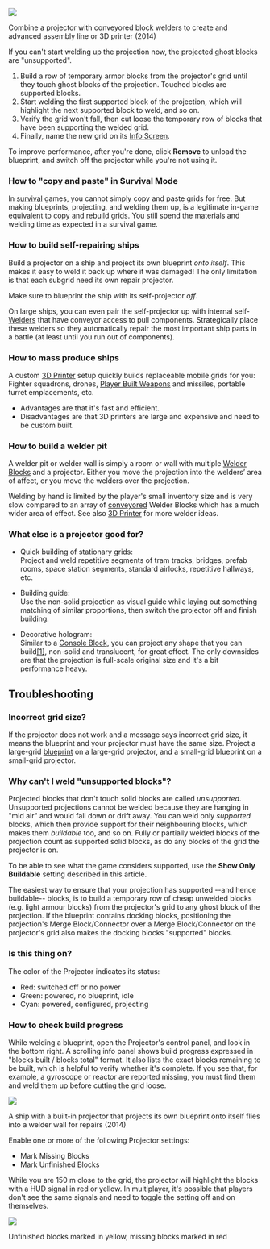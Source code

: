 
[![](https://spaceengineers.wiki.gg/images/thumb/Projector-advanced-assembly-line-2014.png/320px-Projector-advanced-assembly-line-2014.png?7a782a)](https://spaceengineers.wiki.gg/wiki/File:Projector-advanced-assembly-line-2014.png)

Combine a projector with conveyored block welders to create and advanced assembly line or 3D printer (2014)

If you can't start welding up the projection now, the projected ghost blocks are "unsupported".

1.  Build a row of temporary armor blocks from the projector's grid until they touch ghost blocks of the projection. Touched blocks are supported blocks.
2.  Start welding the first supported block of the projection, which will highlight the next supported block to weld, and so on.
3.  Verify the grid won't fall, then cut loose the temporary row of blocks that have been supporting the welded grid.
4.  Finally, name the new grid on its [Info Screen](https://spaceengineers.wiki.gg/wiki/Info_Screen "Info Screen").

To improve performance, after you're done, click **Remove** to unload the blueprint, and switch off the projector while you're not using it.

### How to "copy and paste" in Survival Mode

In [survival](https://spaceengineers.wiki.gg/wiki/Survival_Mode "Survival Mode") games, you cannot simply copy and paste grids for free. But making blueprints, projecting, and welding them up, is a legitimate in-game equivalent to copy and rebuild grids. You still spend the materials and welding time as expected in a survival game.

### How to build self-repairing ships

Build a projector on a ship and project its own blueprint _onto itself_. This makes it easy to weld it back up where it was damaged! The only limitation is that each subgrid need its own repair projector.

Make sure to blueprint the ship with its self-projector _off_.

On large ships, you can even pair the self-projector up with internal self-[Welders](https://spaceengineers.wiki.gg/wiki/Welder_Block "Welder Block") that have conveyor access to pull components. Strategically place these welders so they automatically repair the most important ship parts in a battle (at least until you run out of components).

### How to mass produce ships

A custom [3D Printer](https://spaceengineers.wiki.gg/wiki/3D_Printer "3D Printer") setup quickly builds replaceable mobile grids for you: Fighter squadrons, drones, [Player Built Weapons](https://spaceengineers.wiki.gg/wiki/Player_Built_Weapons "Player Built Weapons") and missiles, portable turret emplacements, etc.

*   Advantages are that it's fast and efficient.
*   Disadvantages are that 3D printers are large and expensive and need to be custom built.

### How to build a welder pit

A welder pit or welder wall is simply a room or wall with multiple [Welder Blocks](https://spaceengineers.wiki.gg/wiki/Welder_Block "Welder Block") and a projector. Either you move the projection into the welders’ area of affect, or you move the welders over the projection.

Welding by hand is limited by the player's small inventory size and is very slow compared to an array of [conveyored](https://spaceengineers.wiki.gg/wiki/Conveyor_system "Conveyor system") Welder Blocks which has a much wider area of effect. See also [3D Printer](https://spaceengineers.wiki.gg/wiki/3D_Printer "3D Printer") for more welder ideas.

### What else is a projector good for?

*   Quick building of stationary grids:  
    Project and weld repetitive segments of tram tracks, bridges, prefab rooms, space station segments, standard airlocks, repetitive hallways, etc.

*   Building guide:  
    Use the non-solid projection as visual guide while laying out something matching of similar proportions, then switch the projector off and finish building.

*   Decorative hologram:  
    Similar to a [Console Block](https://spaceengineers.wiki.gg/wiki/Console_Block "Console Block"), you can project any shape that you can build[\[1\]](#cite_note-1), non-solid and translucent, for great effect. The only downsides are that the projection is full-scale original size and it's a bit performance heavy.

## Troubleshooting

### Incorrect grid size?

If the projector does not work and a message says incorrect grid size, it means the blueprint and your projector must have the same size. Project a large-grid [blueprint](https://spaceengineers.wiki.gg/wiki/Blueprint "Blueprint") on a large-grid projector, and a small-grid blueprint on a small-grid projector.

### Why can't I weld "unsupported blocks"?

Projected blocks that don't touch solid blocks are called _unsupported_. Unsupported projections cannot be welded because they are hanging in "mid air" and would fall down or drift away. You can weld only _supported_ blocks, which then provide support for their neighbouring blocks, which makes them _buildable_ too, and so on. Fully or partially welded blocks of the projection count as supported solid blocks, as do any blocks of the grid the projector is on.

To be able to see what the game considers supported, use the **Show Only Buildable** setting described in this article.

The easiest way to ensure that your projection has supported --and hence buildable-- blocks, is to build a temporary row of cheap unwelded blocks (e.g. light armour blocks) from the projector's grid to any ghost block of the projection. If the blueprint contains docking blocks, positioning the projection's Merge Block/Connector over a Merge Block/Connector on the projector's grid also makes the docking blocks "supported" blocks.

### Is this thing on?

The color of the Projector indicates its status:

*   Red: switched off or no power
*   Green: powered, no blueprint, idle
*   Cyan: powered, configured, projecting

### How to check build progress

While welding a blueprint, open the Projector's control panel, and look in the bottom right. A scrolling info panel shows build progress expressed in "blocks built / blocks total" format. It also lists the exact blocks remaining to be built, which is helpful to verify whether it's complete. If you see that, for example, a gyroscope or reactor are reported missing, you must find them and weld them up before cutting the grid loose.

[![](https://spaceengineers.wiki.gg/images/thumb/Projector-self-repair-2014.png/320px-Projector-self-repair-2014.png?350dca)](https://spaceengineers.wiki.gg/wiki/File:Projector-self-repair-2014.png)

A ship with a built-in projector that projects its own blueprint onto itself flies into a welder wall for repairs (2014)

Enable one or more of the following Projector settings:

*   Mark Missing Blocks
*   Mark Unfinished Blocks

While you are 150 m close to the grid, the projector will highlight the blocks with a HUD signal in red or yellow. In multiplayer, it's possible that players don't see the same signals and need to toggle the setting off and on themselves.

[![](https://spaceengineers.wiki.gg/images/thumb/Projector-unfinished-or-missing-block.png/320px-Projector-unfinished-or-missing-block.png?738e14)](https://spaceengineers.wiki.gg/wiki/File:Projector-unfinished-or-missing-block.png)

Unfinished blocks marked in yellow, missing blocks marked in red
